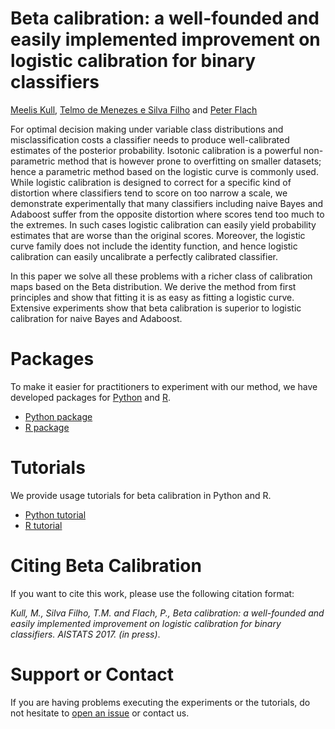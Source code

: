 # Beta calibration: a well-founded and easily implemented improvement on logistic calibration for binary classifiers

[Meelis Kull], [Telmo de Menezes e Silva Filho] and [Peter Flach]

For optimal decision making under variable class distributions and misclassification costs a classifier needs to produce well-calibrated estimates of the posterior probability. Isotonic calibration is a powerful non-parametric method that is however prone to overfitting on smaller datasets; hence a parametric method based on the logistic curve is commonly used. While logistic calibration is designed to correct for a specific kind of distortion where classifiers tend to score on too narrow a scale, we demonstrate experimentally that many classifiers including naive Bayes and Adaboost suffer from the opposite distortion where scores tend too much to the extremes. In such cases logistic calibration can easily yield probability estimates that are worse than the original scores. Moreover, the logistic curve family does not include the identity function, and hence logistic calibration can easily uncalibrate a perfectly calibrated classifier. 



In this paper we solve all these problems with a richer class of calibration maps based on the Beta distribution. We derive the method from first principles and show that fitting it is as easy as fitting a logistic curve. Extensive experiments show that beta calibration is superior to logistic calibration for naive Bayes and Adaboost.

# Packages

To make it easier for practitioners to experiment with our method, we have developed packages for [Python] and [R].

* [Python package] 
* [R package]

# Tutorials

We provide usage tutorials for beta calibration in Python and R.

* [Python tutorial] 
* [R tutorial]

# Citing Beta Calibration

If you want to cite this work, please use the following citation format: 

_Kull, M., Silva Filho, T.M. and Flach, P., Beta calibration: a well-founded and easily implemented improvement on logistic calibration for binary classifiers. AISTATS 2017. (in press)_.

# Support or Contact

If you are having problems executing the experiments or the tutorials, do not hesitate to [open an issue] or contact us.

[//]: # (References)
   [Meelis Kull]: <http://www.bris.ac.uk/engineering/people/meelis-kull/>
   [Telmo de Menezes e Silva Filho]: <https://www.researchgate.net/profile/Telmo_Silva_Filho>
   [Peter Flach]: <https://www.cs.bris.ac.uk/~flach/>
   [Python]: <https://www.python.org/>
   [R]: <https://www.r-project.org/>
   [open an issue]: <https://github.com/REFRAME/betacal/issues>
   [Python tutorial]: <https://github.com/betacal/python/blob/master/tutorial/Python%20tutorial.ipynb>
   [R tutorial]: <https://github.com/betacal/R/blob/master/tutorial/Rtutorial.pdf>
   [Python package]: <https://pypi.python.org/pypi/betacal>
   [R package]: <https://cran.r-project.org/web/packages/betacal/index.html>
